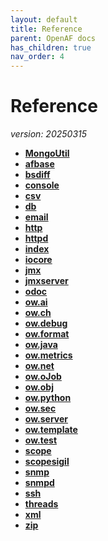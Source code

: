 ```yaml
---
layout: default
title: Reference
parent: OpenAF docs
has_children: true
nav_order: 4
---
```

# Reference
_version: 20250315_
* __[MongoUtil](MongoUtil.md)__
* __[afbase](afbase.md)__
* __[bsdiff](bsdiff.md)__
* __[console](console.md)__
* __[csv](csv.md)__
* __[db](db.md)__
* __[email](email.md)__
* __[http](http.md)__
* __[httpd](httpd.md)__
* __[index](index.md)__
* __[iocore](iocore.md)__
* __[jmx](jmx.md)__
* __[jmxserver](jmxserver.md)__
* __[odoc](odoc.md)__
* __[ow.ai](ow_ai.md)__
* __[ow.ch](ow_ch.md)__
* __[ow.debug](ow_debug.md)__
* __[ow.format](ow_format.md)__
* __[ow.java](ow_java.md)__
* __[ow.metrics](ow_metrics.md)__
* __[ow.net](ow_net.md)__
* __[ow.oJob](ow_oJob.md)__
* __[ow.obj](ow_obj.md)__
* __[ow.python](ow_python.md)__
* __[ow.sec](ow_sec.md)__
* __[ow.server](ow_server.md)__
* __[ow.template](ow_template.md)__
* __[ow.test](ow_test.md)__
* __[scope](scope.md)__
* __[scopesigil](scopesigil.md)__
* __[snmp](snmp.md)__
* __[snmpd](snmpd.md)__
* __[ssh](ssh.md)__
* __[threads](threads.md)__
* __[xml](xml.md)__
* __[zip](zip.md)__
